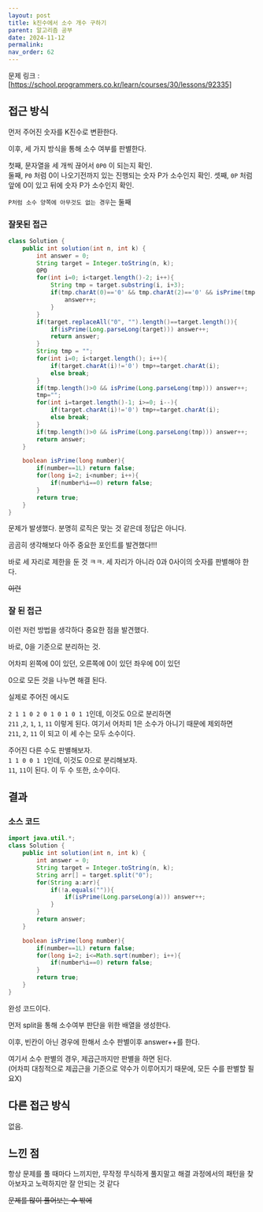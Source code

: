 ```yaml
---
layout: post
title: k진수에서 소수 개수 구하기
parent: 알고리즘 공부
date: 2024-11-12
permalink:
nav_order: 62
---
```


문제 링크 : [https://school.programmers.co.kr/learn/courses/30/lessons/92335]

## 접근 방식

먼저 주어진 숫자를 K진수로 변환한다.

이후, 세 가지 방식을 통해 소수 여부를 판별한다.

첫째, 문자열을 세 개씩 끊어서 `0P0` 이 되는지 확인.  
둘째, `P0` 처럼 0이 나오기전까지 있는 진행되는 숫자 P가 소수인지 확인.
셋째, `0P` 처럼 앞에 0이 있고 뒤에 숫자 P가 소수인지 확인.

`P처럼 소수 양쪽에 아무것도 없는 경우`는 둘째

### 잘못된 접근

```java
class Solution {
    public int solution(int n, int k) {
        int answer = 0;
        String target = Integer.toString(n, k);
        OPO
        for(int i=0; i<target.length()-2; i++){
            String tmp = target.substring(i, i+3);
            if(tmp.charAt(0)=='0' && tmp.charAt(2)=='0' && isPrime(tmp.charAt(1)-'0')){
                answer++;
            }
        }
        if(target.replaceAll("0", "").length()==target.length()){
            if(isPrime(Long.parseLong(target))) answer++;
            return answer;
        }
        String tmp = "";
        for(int i=0; i<target.length(); i++){
            if(target.charAt(i)!='0') tmp+=target.charAt(i);
            else break;
        }
        if(tmp.length()>0 && isPrime(Long.parseLong(tmp))) answer++;
        tmp="";
        for(int i=target.length()-1; i>=0; i--){
            if(target.charAt(i)!='0') tmp+=target.charAt(i);
            else break;
        }
        if(tmp.length()>0 && isPrime(Long.parseLong(tmp))) answer++;
        return answer;
    }

    boolean isPrime(long number){
        if(number==1L) return false;
        for(long i=2; i<number; i++){
            if(number%i==0) return false;
        }
        return true;
    }
}
```

문제가 발생했다. 분명히 로직은 맞는 것 같은데 정답은 아니다.

곰곰히 생각해보다 아주 중요한 포인트를 발견했다!!!

바로 세 자리로 제한을 둔 것 ㅋㅋ. 세 자리가 아니라 0과 0사이의 숫자를 판별해야 한다.

~~이런~~

### 잘 된 접근

이런 저런 방법을 생각하다 중요한 점을 발견했다.

바로, 0을 기준으로 분리하는 것.

어차피 왼쪽에 0이 있던, 오른쪽에 0이 있던 좌우에 0이 있던

0으로 모든 것을 나누면 해결 된다.

실제로 주어진 에시도

`2 1 1 0 2 0 1 0 1 0 1 1`인데, 이것도 0으로 분리하면  
`211` ,`2`, `1`, `1`, `11` 이렇게 된다. 여기서 어차피 1은 소수가 아니기 때문에 제외하면  
`211`, `2`, `11` 이 되고 이 세 수는 모두 소수이다.

주어진 다른 수도 판별해보자.  
`1 1 0 0 1 1`인데, 이것도 0으로 분리해보자.  
`11`, `11`이 된다. 이 두 수 또한, 소수이다.

## 결과

### 소스 코드

```java
import java.util.*;
class Solution {
    public int solution(int n, int k) {
        int answer = 0;
        String target = Integer.toString(n, k);
        String arr[] = target.split("0");
        for(String a:arr){
            if(!a.equals("")){
                if(isPrime(Long.parseLong(a))) answer++;
            }
        }
        return answer;
    }

    boolean isPrime(long number){
        if(number==1L) return false;
        for(long i=2; i<=Math.sqrt(number); i++){
            if(number%i==0) return false;
        }
        return true;
    }
}
```

완성 코드이다.

먼저 split을 통해 소수여부 판단을 위한 배열을 생성한다.

이후, 빈칸이 아닌 경우에 한해서 소수 판별이후 answer++를 한다.

여기서 소수 판별의 경우, 제곱근까지만 판별을 하면 된다.  
(어차피 대칭적으로 제곱근을 기준으로 약수가 이루어지기 때문에, 모든 수를 판별할 필요X)

## 다른 접근 방식

없음.

## 느낀 점

항상 문제를 풀 때마다 느끼지만, 무작정 무식하게 풀지말고 해결 과정에서의 패턴을 찾아보자고 노력하지만 잘 안되는 것 같다

~~문제를 많이 풀어보는 수 밖에~~

[https://school.programmers.co.kr/learn/courses/30/lessons/92335]: https://school.programmers.co.kr/learn/courses/30/lessons/92335
